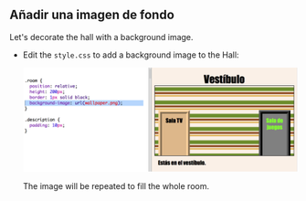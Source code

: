 ## Añadir una imagen de fondo

Let's decorate the hall with a background image.

+ Edit the `style.css` to add a background image to the Hall:
    
    ![captura de pantalla](images/rooms-hall-decorated.png)
    
    The image will be repeated to fill the whole room.